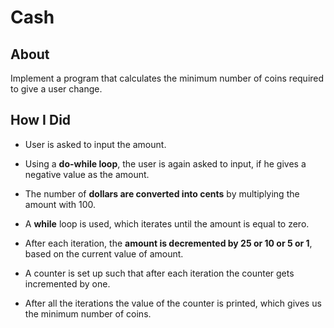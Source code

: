 # Cash

## About

Implement a program that calculates the minimum number of coins required to give a user change.

## How I Did

* User is asked to input the amount.

* Using a **do-while loop**, the user is again asked to input, if he gives a negative value as the amount.

* The number of **dollars are converted into cents** by multiplying the amount with 100.

* A **while** loop is used, which iterates until the amount is equal to zero.

* After each iteration, the **amount is decremented by 25 or 10 or 5 or 1**, based on the current value of amount.

* A counter is set up such that after each iteration the counter gets incremented by one.

* After all the iterations the value of the counter is printed, which gives us the minimum number of coins.